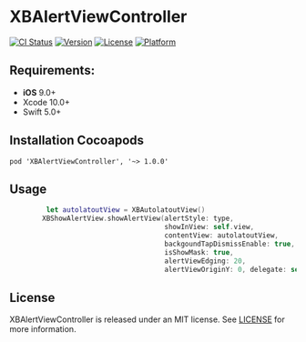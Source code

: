 # XBAlertViewController

[![CI Status](https://img.shields.io/travis/LiuSky/XBAlertViewController.svg?style=flat)](https://travis-ci.org/LiuSky/XBAlertViewController)
[![Version](https://img.shields.io/cocoapods/v/XBAlertViewController.svg?style=flat)](https://cocoapods.org/pods/XBAlertViewController)
[![License](https://img.shields.io/cocoapods/l/XBAlertViewController.svg?style=flat)](https://cocoapods.org/pods/XBAlertViewController)
[![Platform](https://img.shields.io/cocoapods/p/XBAlertViewController.svg?style=flat)](https://cocoapods.org/pods/XBAlertViewController)

## Requirements:
- **iOS** 9.0+
- Xcode 10.0+
- Swift 5.0+


## Installation Cocoapods
<pre><code class="ruby language-ruby">pod 'XBAlertViewController', '~> 1.0.0'</code></pre>

## Usage

```swift
         let autolatoutView = XBAutolatoutView()
        XBShowAlertView.showAlertView(alertStyle: type,
                                      showInView: self.view,
                                      contentView: autolatoutView,
                                      backgoundTapDismissEnable: true,
                                      isShowMask: true,
                                      alertViewEdging: 20,
                                      alertViewOriginY: 0, delegate: self)
```

## License
XBAlertViewController is released under an MIT license. See [LICENSE](LICENSE) for more information.


